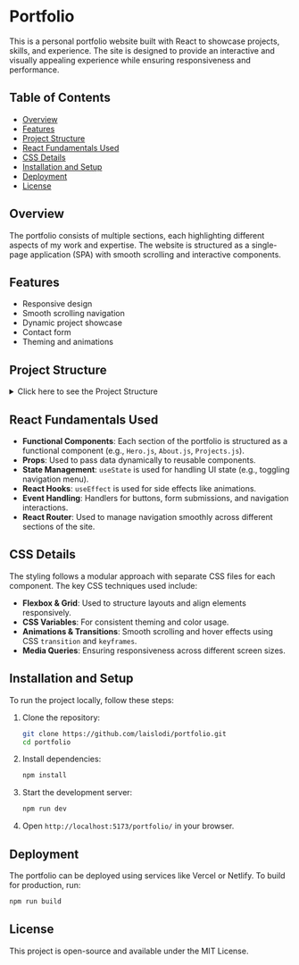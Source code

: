 # Portfolio

This is a personal portfolio website built with React to showcase projects, skills, and experience. The site is designed to provide an interactive and visually appealing experience while ensuring responsiveness and performance.

## Table of Contents
- [Overview](#overview)
- [Features](#features)
- [Project Structure](#project-structure)
- [React Fundamentals Used](#react-fundamentals-used)
- [CSS Details](#css-details)
- [Installation and Setup](#installation-and-setup)
- [Deployment](#deployment)
- [License](#license)

## Overview
The portfolio consists of multiple sections, each highlighting different aspects of my work and expertise. The website is structured as a single-page application (SPA) with smooth scrolling and interactive components.

## Features
- Responsive design
- Smooth scrolling navigation
- Dynamic project showcase
- Contact form
- Theming and animations

## Project Structure
<details>
   <summary>Click here to see the Project Structure</summary>

```
portfolio/
|-- public/
│   │-- Experience-dark.png
│   │-- Experience-light.png
│   │-- logo-purple-sm.png
│   │-- logo-purple.png
│   │-- TechSkills-light.png
│   │-- thumbnail-dark.png
│   │-- thumbnail-light.png
│-- src/
│   │-- assets/
│   │   |-- data/
│   │   |   |-- data.jsx
│   │   |   |-- resume.jsx
│   │   |-- images/
│   │   |   |-- apollo.png
│   │   |   |-- bash-shell-logo.png
│   │   |   |-- bootstrap.png
│   │   |   |-- confluence.svg
│   │   |   |-- css3.png
│   │   |   |-- django.png
│   │   |   |-- docker-logo.png
│   │   |   |-- empathy.svg
│   │   |   |-- feedback.svg
│   │   |   |-- git-logo.png
│   │   |   |-- github-logo.png
│   │   |   |-- graphql-query.png
│   │   |   |-- html5.png
│   │   |   |-- investigating.svg
│   │   |   |-- java-logo.png
│   │   |   |-- javascript.png
│   │   |   |-- jenkins-logo.png
│   │   |   |-- jest.svg
│   │   |   |-- jira.svg
│   │   |   |-- knowledge-share.svg
│   │   |   |-- logo-purple.png
│   │   |   |-- mysql.png
│   │   |   |-- postgresql-logo.png
│   │   |   |-- python-logo.png
│   │   |   |-- react-logo.png
│   │   |   |-- restfull-api.png
│   │   |   |-- self-motivated.svg
│   │   |   |-- soft-skill-mentorship.png
│   │   |   |-- soft-skill-creativity-innovation.png
│   │   |   |-- soft-skill-communication.png
│   │   |   |-- spring-framework.png
│   │   |   |-- tailwind.svg
│   │   |   |-- typescript.png
│   │   |   |-- unix.png
│   │-- components/
│   │   │-- Education/
│   │   |   |-- Education.jsx
│   │   |   |-- Education.css
│   │   |   |-- Education.test.jsx
│   │   │-- Experience/
│   │   |   |-- Experience.jsx
│   │   |   |-- Experience.css
│   │   |   |-- Experience.test.jsx
│   │   │-- Footer/
│   │   |   |-- Footer.jsx
│   │   |   |-- Footer.css
│   │   |   |-- Footer.test.jsx
│   │   │-- Header/
│   │   |   |-- Header.jsx
│   │   |   |-- Header.css
│   │   |   |-- Header.test.jsx
│   │   │-- Menu/
│   │   |   |-- Menu.jsx
│   │   |   |-- Menu.css
│   │   |   |-- Menu.test.jsx
│   │   │-- Projects/
│   │   |   |-- Projects.jsx
│   │   |   |-- Projects.css
│   │   |   |-- Projects.test.jsx
│   │   │-- Skills/
│   │   |   |-- store
│   │   |   |   |-- filter-content.jsx
│   │   |   |-- Filter.jsx
│   │   |   |-- FilterOptions.jsx
│   │   |   |-- SoftSkills.jsx
│   │   |   |-- SoftSkills.css
│   │   |   |-- SoftSkills.test.jsx
│   │   |   |-- TechSkills.jsx
│   │   |   |-- TechSkills.css
│   │   |   |-- TechSkills.test.jsx
│   │-- App.jsx
│   │-- index.jsx
│   │-- index.css
│   │-- setupTests.js
│-- .gitignore
│-- index.html
│-- package.json
│-- README.md
│-- tsconfig.json
│-- vite.config.js
```
</details>

## React Fundamentals Used
- **Functional Components**: Each section of the portfolio is structured as a functional component (e.g., `Hero.js`, `About.js`, `Projects.js`).
- **Props**: Used to pass data dynamically to reusable components.
- **State Management**: `useState` is used for handling UI state (e.g., toggling navigation menu).
- **React Hooks**: `useEffect` is used for side effects like animations.
- **Event Handling**: Handlers for buttons, form submissions, and navigation interactions.
- **React Router**: Used to manage navigation smoothly across different sections of the site.

## CSS Details
The styling follows a modular approach with separate CSS files for each component. The key CSS techniques used include:
- **Flexbox & Grid**: Used to structure layouts and align elements responsively.
- **CSS Variables**: For consistent theming and color usage.
- **Animations & Transitions**: Smooth scrolling and hover effects using CSS `transition` and `keyframes`.
- **Media Queries**: Ensuring responsiveness across different screen sizes.

## Installation and Setup
To run the project locally, follow these steps:

1. Clone the repository:
   ```bash
   git clone https://github.com/laislodi/portfolio.git
   cd portfolio
   ```
2. Install dependencies:
   ```bash
   npm install
   ```
3. Start the development server:
   ```bash
   npm run dev
   ```
4. Open `http://localhost:5173/portfolio/` in your browser.

## Deployment
The portfolio can be deployed using services like Vercel or Netlify. To build for production, run:
```bash
npm run build
```

## License
This project is open-source and available under the MIT License.
